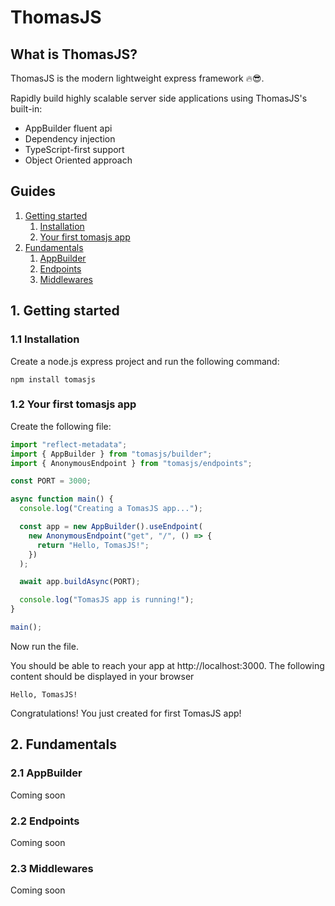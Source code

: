 # ThomasJS

## What is ThomasJS?

ThomasJS is the modern lightweight express framework 🔥😎.

Rapidly build highly scalable server side applications using ThomasJS's built-in:

- AppBuilder fluent api
- Dependency injection
- TypeScript-first support
- Object Oriented approach

## Guides

1. [Getting started](#1-getting-started)
   1. [Installation](#11-installation)
   2. [Your first tomasjs app](#12-your-first-tomasjs-app)
2. [Fundamentals](#2-fundamentals)
   1. [AppBuilder](#21-appbuilder)
   2. [Endpoints](#22-endpoints)
   3. [Middlewares](#23-middlewares)

## 1. Getting started

### 1.1 Installation

Create a node.js express project and run the following command:

```
npm install tomasjs
```

### 1.2 Your first tomasjs app

Create the following file:

```typescript
import "reflect-metadata";
import { AppBuilder } from "tomasjs/builder";
import { AnonymousEndpoint } from "tomasjs/endpoints";

const PORT = 3000;

async function main() {
  console.log("Creating a TomasJS app...");

  const app = new AppBuilder().useEndpoint(
    new AnonymousEndpoint("get", "/", () => {
      return "Hello, TomasJS!";
    })
  );

  await app.buildAsync(PORT);

  console.log("TomasJS app is running!");
}

main();
```

Now run the file.

You should be able to reach your app at http://localhost:3000. The following content should be displayed in your browser

```
Hello, TomasJS!
```

Congratulations! You just created for first TomasJS app!

## 2. Fundamentals

### 2.1 AppBuilder

Coming soon

### 2.2 Endpoints

Coming soon

### 2.3 Middlewares

Coming soon
